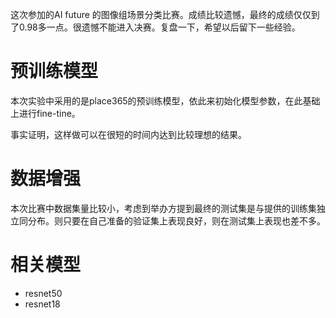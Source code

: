 这次参加的AI future 的图像组场景分类比赛。成绩比较遗憾，最终的成绩仅仅到了0.98多一点。很遗憾不能进入决赛。复盘一下，希望以后留下一些经验。



# 预训练模型

本次实验中采用的是place365的预训练模型，依此来初始化模型参数，在此基础上进行fine-tine。

事实证明，这样做可以在很短的时间内达到比较理想的结果。

# 数据增强

本次比赛中数据集量比较小，考虑到举办方提到最终的测试集是与提供的训练集独立同分布。则只要在自己准备的验证集上表现良好，则在测试集上表现也差不多。

# 相关模型

- resnet50
- resnet18